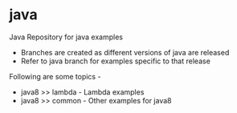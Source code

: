 # java
Java Repository for java examples

- Branches are created as different versions of java are released
- Refer to java<version> branch for examples specific to that release
  
 Following are some topics -
 * java8 >> lambda - Lambda examples
 * java8 >> common - Other examples for java8
